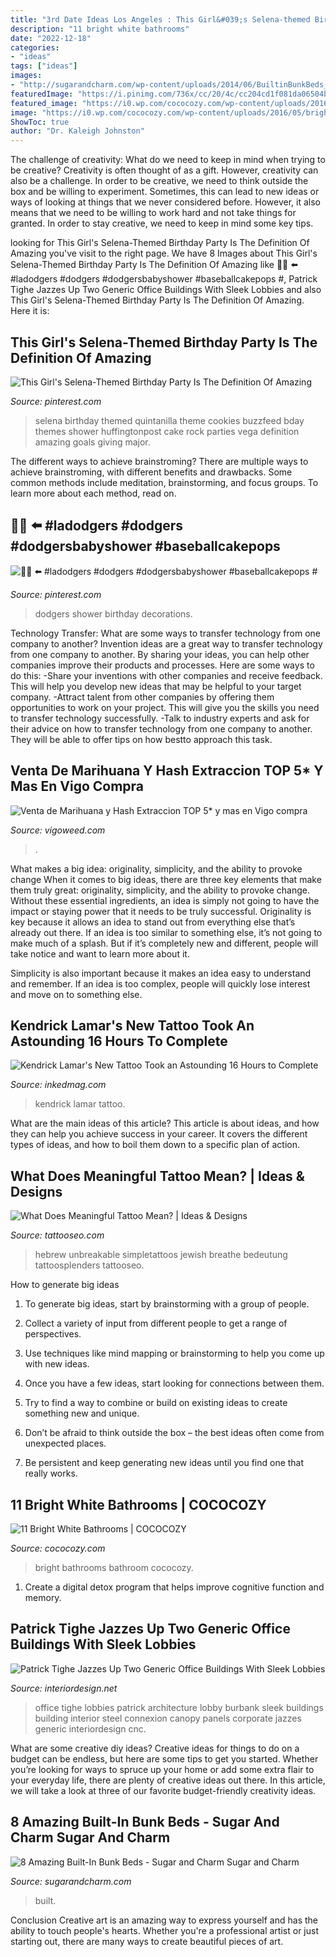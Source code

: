 ```yaml
---
title: "3rd Date Ideas Los Angeles : This Girl&#039;s Selena-themed Birthday Party Is The Definition Of Amazing"
description: "11 bright white bathrooms"
date: "2022-12-18"
categories:
- "ideas"
tags: ["ideas"]
images:
- "http://sugarandcharm.com/wp-content/uploads/2014/06/BuiltinBunkBeds_1.jpg"
featuredImage: "https://i.pinimg.com/736x/cc/20/4c/cc204cd1f081da06504b78ddda776388.jpg"
featured_image: "https://i0.wp.com/cococozy.com/wp-content/uploads/2016/05/bright-white-bathroom-cococozy-1.jpeg?resize=1200%2C1800"
image: "https://i0.wp.com/cococozy.com/wp-content/uploads/2016/05/bright-white-bathroom-cococozy-1.jpeg?resize=1200%2C1800"
ShowToc: true
author: "Dr. Kaleigh Johnston"
---
```



The challenge of creativity: What do we need to keep in mind when trying to be creative?
Creativity is often thought of as a gift. However, creativity can also be a challenge. In order to be creative, we need to think outside the box and be willing to experiment. Sometimes, this can lead to new ideas or ways of looking at things that we never considered before. However, it also means that we need to be willing to work hard and not take things for granted. In order to stay creative, we need to keep in mind some key tips.

	

		
looking for This Girl&#039;s Selena-Themed Birthday Party Is The Definition Of Amazing you've visit to the right page. We have 8 Images about This Girl&#039;s Selena-Themed Birthday Party Is The Definition Of Amazing like 💙💙 ⬅️ #ladodgers #dodgers #dodgersbabyshower #baseballcakepops #, Patrick Tighe Jazzes Up Two Generic Office Buildings With Sleek Lobbies and also This Girl&#039;s Selena-Themed Birthday Party Is The Definition Of Amazing. Here it is:
		
    
## This Girl&#039;s Selena-Themed Birthday Party Is The Definition Of Amazing

<img loading=lazy src="https://i.pinimg.com/originals/35/78/16/35781661f2d1ea1903e0d6ef536b910e.jpg" onerror="this.onerror=null;this.src='https://tse4.mm.bing.net/th?id=OIP.ssYsJTLa3VW7uu5CxsoT1wHaNd&amp;pid=15.1';" alt="This Girl&#039;s Selena-Themed Birthday Party Is The Definition Of Amazing">

_Source: pinterest.com_

>selena birthday themed quintanilla theme cookies buzzfeed bday themes shower huffingtonpost cake rock parties vega definition amazing goals giving major. 

	

The different ways to achieve brainstroming?
There are multiple ways to achieve brainstroming, with different benefits and drawbacks. Some common methods include meditation, brainstorming, and focus groups. To learn more about each method, read on.

    
## 💙💙 ⬅️ #ladodgers #dodgers #dodgersbabyshower #baseballcakepops #

<img loading=lazy src="https://i.pinimg.com/736x/cc/20/4c/cc204cd1f081da06504b78ddda776388.jpg" onerror="this.onerror=null;this.src='https://tse2.mm.bing.net/th?id=OIP.qyi1GkAmBrvh_jq_IkXiEgHaHa&amp;pid=15.1';" alt="💙💙 ⬅️ #ladodgers #dodgers #dodgersbabyshower #baseballcakepops #">

_Source: pinterest.com_

>dodgers shower birthday decorations. 

	

Technology Transfer: What are some ways to transfer technology from one company to another?
Invention ideas are a great way to transfer technology from one company to another. By sharing your ideas, you can help other companies improve their products and processes. Here are some ways to do this: 
-Share your inventions with other companies and receive feedback. This will help you develop new ideas that may be helpful to your target company.
-Attract talent from other companies by offering them opportunities to work on your project. This will give you the skills you need to transfer technology successfully.
-Talk to industry experts and ask for their advice on how to transfer technology from one company to another. They will be able to offer tips on how bestto approach this task.

    
## Venta De Marihuana Y Hash Extraccion TOP 5* Y Mas En Vigo Compra

<img loading=lazy src="https://vigoweed.com/wp-content/uploads/2020/09/IMG-20200728-WA0040.jpg" onerror="this.onerror=null;this.src='https://tse2.mm.bing.net/th?id=OIP.pECiQiyUp9lH-A2BKW5X7QHaJ4&amp;pid=15.1';" alt="Venta de Marihuana y Hash Extraccion TOP 5* y mas en Vigo compra">

_Source: vigoweed.com_

>. 

	

What makes a big idea: originality, simplicity, and the ability to provoke change
When it comes to big ideas, there are three key elements that make them truly great: originality, simplicity, and the ability to provoke change. Without these essential ingredients, an idea is simply not going to have the impact or staying power that it needs to be truly successful.
 Originality is key because it allows an idea to stand out from everything else that’s already out there. If an idea is too similar to something else, it’s not going to make much of a splash. But if it’s completely new and different, people will take notice and want to learn more about it.

Simplicity is also important because it makes an idea easy to understand and remember. If an idea is too complex, people will quickly lose interest and move on to something else.

    
## Kendrick Lamar&#039;s New Tattoo Took An Astounding 16 Hours To Complete

<img loading=lazy src="https://www.inkedmag.com/.image/t_share/MTY0MzgzMDk3NDA2NjI4OTkz/kendrick-lamar-coverup.jpg" onerror="this.onerror=null;this.src='https://tse3.mm.bing.net/th?id=OIP.Evp8UKHQNGvJcRMFbUfjAwHaD4&amp;pid=15.1';" alt="Kendrick Lamar&#039;s New Tattoo Took an Astounding 16 Hours to Complete">

_Source: inkedmag.com_

>kendrick lamar tattoo. 

	

What are the main ideas of this article?
This article is about ideas, and how they can help you achieve success in your career. It covers the different types of ideas, and how to boil them down to a specific plan of action.

    
## What Does Meaningful Tattoo Mean? | Ideas &amp; Designs

<img loading=lazy src="https://www.tattooseo.com/wp-content/uploads/2017/09/meaningful-tattoos-3.jpg" onerror="this.onerror=null;this.src='https://tse3.mm.bing.net/th?id=OIP.XW3oXYTnDDnGJ8RDfGonlgHaNL&amp;pid=15.1';" alt="What Does Meaningful Tattoo Mean? | Ideas &amp; Designs">

_Source: tattooseo.com_

>hebrew unbreakable simpletattoos jewish breathe bedeutung tattoosplenders tattooseo. 

	

How to generate big ideas
1. To generate big ideas, start by brainstorming with a group of people.
2. Collect a variety of input from different people to get a range of perspectives.

3. Use techniques like mind mapping or brainstorming to help you come up with new ideas.

4. Once you have a few ideas, start looking for connections between them.
5. Try to find a way to combine or build on existing ideas to create something new and unique.
6. Don’t be afraid to think outside the box – the best ideas often come from unexpected places.
7. Be persistent and keep generating new ideas until you find one that really works.

    
## 11 Bright White Bathrooms | COCOCOZY

<img loading=lazy src="https://i0.wp.com/cococozy.com/wp-content/uploads/2016/05/bright-white-bathroom-cococozy-1.jpeg?resize=1200%2C1800" onerror="this.onerror=null;this.src='https://tse3.mm.bing.net/th?id=OIP.U2b0TqYjryeUhJhz1xUFUgHaLH&amp;pid=15.1';" alt="11 Bright White Bathrooms | COCOCOZY">

_Source: cococozy.com_

>bright bathrooms bathroom cococozy. 

	

1. Create a digital detox program that helps improve cognitive function and memory.

    
## Patrick Tighe Jazzes Up Two Generic Office Buildings With Sleek Lobbies

<img loading=lazy src="https://d4qwptktddc5f.cloudfront.net/tighe-connexionburbank-00-mainimage-large.jpg" onerror="this.onerror=null;this.src='https://tse1.mm.bing.net/th?id=OIP.lCjm3rKsKwR-5JKZwKwTGgHaE8&amp;pid=15.1';" alt="Patrick Tighe Jazzes Up Two Generic Office Buildings With Sleek Lobbies">

_Source: interiordesign.net_

>office tighe lobbies patrick architecture lobby burbank sleek buildings building interior steel connexion canopy panels corporate jazzes generic interiordesign cnc. 

	

What are some creative diy ideas?
Creative ideas for things to do on a budget can be endless, but here are some tips to get you started. Whether you’re looking for ways to spruce up your home or add some extra flair to your everyday life, there are plenty of creative ideas out there. In this article, we will take a look at three of our favorite budget-friendly creativity ideas.

    
## 8 Amazing Built-In Bunk Beds - Sugar And Charm Sugar And Charm

<img loading=lazy src="http://sugarandcharm.com/wp-content/uploads/2014/06/BuiltinBunkBeds_1.jpg" onerror="this.onerror=null;this.src='https://tse2.mm.bing.net/th?id=OIP.44-cpkEhAb9jrD7Ci_ogNAHaJ4&amp;pid=15.1';" alt="8 Amazing Built-In Bunk Beds - Sugar and Charm Sugar and Charm">

_Source: sugarandcharm.com_

>built. 

	

Conclusion
Creative art is an amazing way to express yourself and has the ability to touch people's hearts. Whether you're a professional artist or just starting out, there are many ways to create beautiful pieces of art.

